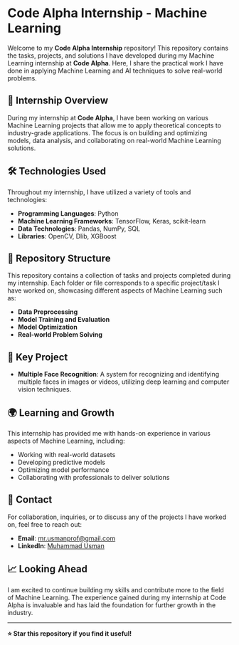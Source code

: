 # Code Alpha Internship - Machine Learning

Welcome to my **Code Alpha Internship** repository! This repository contains the tasks, projects, and solutions I have developed during my Machine Learning internship at **Code Alpha**. Here, I share the practical work I have done in applying Machine Learning and AI techniques to solve real-world problems.

## 🚀 Internship Overview

During my internship at **Code Alpha**, I have been working on various Machine Learning projects that allow me to apply theoretical concepts to industry-grade applications. The focus is on building and optimizing models, data analysis, and collaborating on real-world Machine Learning solutions.

## 🛠️ Technologies Used

Throughout my internship, I have utilized a variety of tools and technologies:

- **Programming Languages**: Python
- **Machine Learning Frameworks**: TensorFlow, Keras, scikit-learn
- **Data Technologies**: Pandas, NumPy, SQL
- **Libraries**: OpenCV, Dlib, XGBoost

## 📁 Repository Structure

This repository contains a collection of tasks and projects completed during my internship. Each folder or file corresponds to a specific project/task I have worked on, showcasing different aspects of Machine Learning such as:

- **Data Preprocessing**
- **Model Training and Evaluation**
- **Model Optimization**
- **Real-world Problem Solving**

## 📝 Key Project

- **Multiple Face Recognition**: A system for recognizing and identifying multiple faces in images or videos, utilizing deep learning and computer vision techniques.

## 🌍 Learning and Growth

This internship has provided me with hands-on experience in various aspects of Machine Learning, including:

- Working with real-world datasets
- Developing predictive models
- Optimizing model performance
- Collaborating with professionals to deliver solutions

## 🤝 Contact

For collaboration, inquiries, or to discuss any of the projects I have worked on, feel free to reach out:

- **Email**: [mr.usmanprof@gmail.com](mailto:mr.usmanprof@gmail.com)
- **LinkedIn**: [Muhammad Usman](https://www.linkedin.com/in/muhammad-usman-freelance)

## 📈 Looking Ahead

I am excited to continue building my skills and contribute more to the field of Machine Learning. The experience gained during my internship at Code Alpha is invaluable and has laid the foundation for further growth in the industry.

---

**⭐ Star this repository if you find it useful!**

